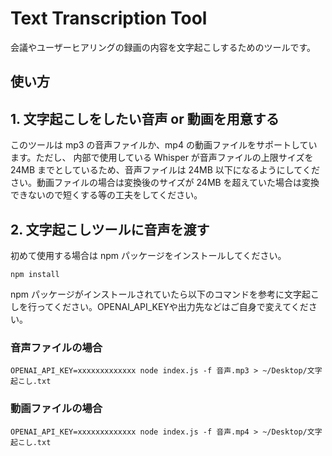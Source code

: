 # Text Transcription Tool

会議やユーザーヒアリングの録画の内容を文字起こしするためのツールです。

## 使い方

## 1. 文字起こしをしたい音声 or 動画を用意する

このツールは mp3 の音声ファイルか、mp4 の動画ファイルをサポートしています。ただし、 内部で使用している Whisper が音声ファイルの上限サイズを 24MB までとしているため、音声ファイルは 24MB 以下になるようにしてください。動画ファイルの場合は変換後のサイズが 24MB を超えていた場合は変換できないので短くする等の工夫をしてください。

## 2. 文字起こしツールに音声を渡す

初めて使用する場合は npm パッケージをインストールしてください。

```
npm install
```

npm パッケージがインストールされていたら以下のコマンドを参考に文字起こしを行ってください。OPENAI_API_KEYや出力先などはご自身で変えてください。

### 音声ファイルの場合
```
OPENAI_API_KEY=xxxxxxxxxxxxx node index.js -f 音声.mp3 > ~/Desktop/文字起こし.txt
```

### 動画ファイルの場合
```
OPENAI_API_KEY=xxxxxxxxxxxxx node index.js -f 音声.mp4 > ~/Desktop/文字起こし.txt
```